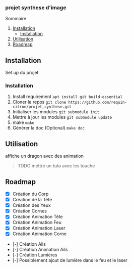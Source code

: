 ### projet synthese d'image

<!-- TABLE OF CONTENTS -->
  <summary>Sommaire</summary>
  <ol>
    <li>
      <a href="#getting-started">Installation</a>
      <ul>
        <li><a href="#installation">Installation</a></li>
      </ul>
    </li>
    <li><a href="#utilisation">Utilisation</a></li>
    <li><a href="#roadmap">Roadmap</a></li>
  </ol>

<!-- GETTING STARTED -->
## Installation

Set up du projet

### Installation

1. Install requirement
  `apt install git build-essential`
2. Cloner le repos
  `git clone https://github.com/requin-citron/projet_synthese.git`
3. Initialiser les modules
  `git submodule init`
4. Mettre à jour les modules
  `git submodule update`
5. make
  `make`
6. Générer la doc (Optional)
  `make doc`
<!-- ```make``` -->

<!-- USAGE EXAMPLES -->
## Utilisation

affiche un dragon avec des animation

>TODO mettre un tuto avec les touche

<!-- ROADMAP -->
## Roadmap

- [x] Création du Corp
- [x] Création de la Tête
- [x] Création des Yeux
- [x] Création Cornes
- [x] Création Animation Tête
- [x] Création Animation Feu
- [x] Création Animation Laser
- [x] Création Animation Corne
- [-] Création Ails
- [-] Création Animation Ails
- [-] Création Lumières
- [-] Possiblement ajout de lumière dans le feu et le laser 
